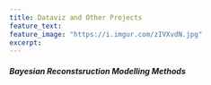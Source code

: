 ```yaml
---
title: Dataviz and Other Projects
feature_text:
feature_image: "https://i.imgur.com/zIVXvdN.jpg"
excerpt: 
---
```


##### Bayesian Reconstsruction Modelling Methods